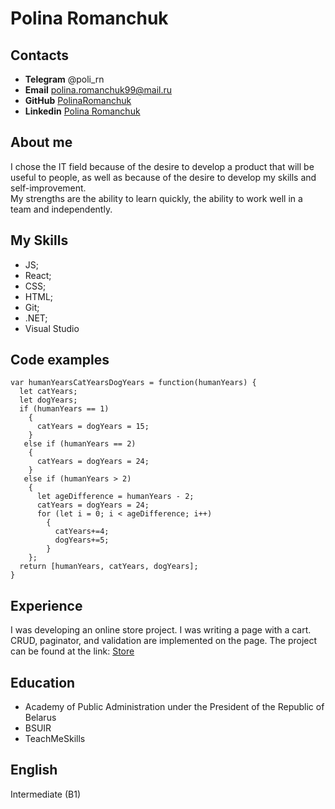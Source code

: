 # Polina Romanchuk  
## Contacts  
* **Telegram** @poli_rn
* **Email** polina.romanchuk99@mail.ru
* **GitHub** [PolinaRomanchuk](https://github.com/PolinaRomanchuk)
* **Linkedin** [Polina Romanchuk](https://www.linkedin.com/in/polina-romanchuk-2b2543286/)

## About me
I chose the IT field because of the desire to develop a product that will be useful to people, as well as because of the desire to develop my skills and self-improvement.   
My strengths are the ability to learn quickly, the ability to work well in a team and independently.

## My Skills
* JS; 
* React;
* CSS;
* HTML;
* Git;
* .NET; 
* Visual Studio

## Code examples

``` JS
var humanYearsCatYearsDogYears = function(humanYears) {
  let catYears;
  let dogYears;
  if (humanYears == 1)
    {
      catYears = dogYears = 15;
    }
   else if (humanYears == 2)
    {
      catYears = dogYears = 24;
    }
   else if (humanYears > 2)
    {
      let ageDifference = humanYears - 2;
      catYears = dogYears = 24;
      for (let i = 0; i < ageDifference; i++)
        {
          catYears+=4;
          dogYears+=5;
        }
    };
  return [humanYears, catYears, dogYears];
}
```

## Experience
I was developing an online store project.
I was writing a page with a сart.
CRUD, paginator, and validation are implemented on the page.
The project can be found at the link: [Store](https://github.com/PolinaRomanchuk/MyHealthyFood)

## Education
* Academy of Public Administration
under the President of the Republic of Belarus
* BSUIR
* TeachMeSkills

## English
Intermediate (B1)



